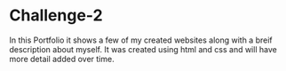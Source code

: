 # Challenge-2

In this Portfolio it shows a few of my created websites along with a breif description about myself. It was created using html and css and will have more detail added over time.
